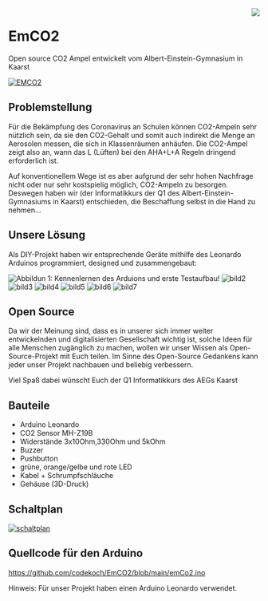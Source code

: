 <img align="right" src="https://github.com/codekoch/EmCO2/blob/main/logo_small_blau.png">

# EmCO2
Open source CO2 Ampel entwickelt vom Albert-Einstein-Gymnasium in Kaarst

[![EMCO2](https://github.com/codekoch/EmCO2/blob/main/prototyp.jpg)](https://www.aeg-kaarst.eu/de/)

## Problemstellung
Für die Bekämpfung des Coronavirus an Schulen können CO2-Ampeln sehr nützlich sein, da sie den CO2-Gehalt und somit auch indirekt die Menge an Aerosolen messen, die sich in Klassenräumen anhäufen. Die CO2-Ampel zeigt also an, wann das L (Lüften) bei den AHA+L+A Regeln dringend erforderlich ist.

Auf konventionellem Wege ist es aber aufgrund der sehr hohen Nachfrage nicht oder nur sehr kostspielig möglich, CO2-Ampeln zu besorgen. Deswegen haben wir (der Informatikkurs der Q1 des Albert-Einstein-Gymnasiums in Kaarst) entschieden, die Beschaffung selbst in die Hand zu nehmen...

## Unsere Lösung

Als DIY-Projekt haben wir entsprechende Geräte mithilfe des Leonardo Arduinos programmiert, designed und zusammengebaut: 

![Abbildun 1: Kennenlernen des Arduions und erste Testaufbau!](https://github.com/codekoch/EmCO2/blob/main/04_testaufbau.jpg)
![bild2](https://github.com/codekoch/EmCO2/blob/main/02_programmieren.jpg)
![bild3](https://github.com/codekoch/EmCO2/blob/main/03_schaltplan.jpg)
![bild4](https://github.com/codekoch/EmCO2/blob/main/06_3dDruck.jpg)
![bild5](https://github.com/codekoch/EmCO2/blob/main/05_loeten.jpg)
![bild6](https://github.com/codekoch/EmCO2/blob/main/07_breadboardAufbau1.jpg)
![bild7](https://github.com/codekoch/EmCO2/blob/main/08_prototyp.jpg)

## Open Source
Da wir der Meinung sind, dass es in unserer sich immer weiter entwickelnden und digitalisierten Gesellschaft wichtig ist, solche Ideen für alle Menschen zugänglich zu machen, wollen wir unser Wissen als Open-Source-Projekt mit Euch teilen. Im Sinne des Open-Source Gedankens kann jeder unser Projekt nachbauen und beliebig verbessern.

Viel Spaß dabei wünscht Euch
der Q1 Informatikkurs des AEGs Kaarst

## Bauteile
- Arduino Leonardo
- CO2 Sensor MH-Z19B
- Widerstände 3x10Ohm,330Ohm und 5kOhm
- Buzzer
- Pushbutton
- grüne, orange/gelbe und rote LED
- Kabel + Schrumpfschläuche
- Gehäuse (3D-Druck)

## Schaltplan
[![schaltplan](https://github.com/codekoch/EmCO2/blob/main/Co2%20Schaltplan.png)](https://github.com/codekoch/EmCO2/blob/main/Co2%20Schaltplan.png)

## Quellcode für den Arduino
https://github.com/codekoch/EmCO2/blob/main/emCo2.ino

Hinweis: Für unser Projekt haben einen Arduino Leonardo verwendet.

